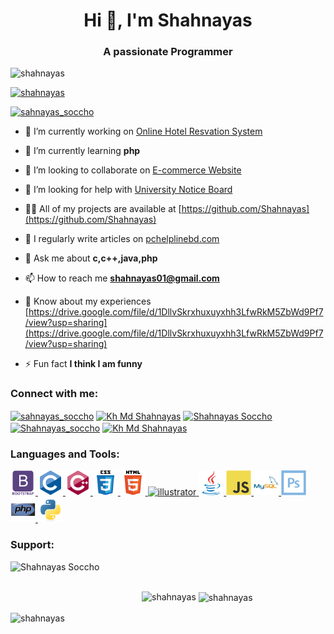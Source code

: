 

<h1 align="center">Hi 👋, I'm Shahnayas</h1>
<h3 align="center">A passionate Programmer</h3>

<p align="left"> <img src="https://komarev.com/ghpvc/?username=shahnayas&label=Profile%20views&color=0e75b6&style=flat" alt="shahnayas" /> </p>

<p align="left"> <a href="https://github.com/ryo-ma/github-profile-trophy"><img src="https://github-profile-trophy.vercel.app/?username=shahnayas" alt="shahnayas" /></a> </p>

<p align="left"> <a href="https://twitter.com/sahnayas_soccho" target="blank"><img src="https://img.shields.io/twitter/follow/sahnayas_soccho?logo=twitter&style=for-the-badge" alt="sahnayas_soccho" /></a> </p>

- 🔭 I’m currently working on [Online Hotel Resvation System](https://github.com/Shahnayas/CSE-0318-Project-Propsal-Presentation-Report)

- 🌱 I’m currently learning **php**

- 👯 I’m looking to collaborate on [E-commerce Website](https://github.com/Shahnayas)

- 🤝 I’m looking for help with [University Notice Board](https://github.com/Shahnayas)

- 👨‍💻 All of my projects are available at [https://github.com/Shahnayas](https://github.com/Shahnayas)

- 📝 I regularly write articles on [pchelplinebd.com](pchelplinebd.com)

- 💬 Ask me about **c,c++,java,php**

- 📫 How to reach me **shahnayas01@gmail.com**

- 📄 Know about my experiences [https://drive.google.com/file/d/1DllvSkrxhuxuyxhh3LfwRkM5ZbWd9Pf7/view?usp=sharing](https://drive.google.com/file/d/1DllvSkrxhuxuyxhh3LfwRkM5ZbWd9Pf7/view?usp=sharing)

- ⚡ Fun fact **I think I am funny**

<h3 align="left">Connect with me:</h3>
<p align="left">
<a href="https://twitter.com/sahnayas_soccho" target="blank"><img align="center" src="https://raw.githubusercontent.com/rahuldkjain/github-profile-readme-generator/master/src/images/icons/Social/twitter.svg" alt="sahnayas_soccho" height="30" width="40" /></a>
<a href="https://www.linkedin.com/in/kh-md-shahnsyas-0249981b1/?fbclid=IwAR2B7pm7Tra23y4W32dQCchrdHnVHpKe1g4EVqt3GPstlgmQ3Ypoid6u8wI" target="blank"><img align="center" src="https://raw.githubusercontent.com/rahuldkjain/github-profile-readme-generator/master/src/images/icons/Social/linked-in-alt.svg" alt="Kh Md Shahnayas" height="30" width="40" /></a>
<a href="https://www.facebook.com/shahanayas.soccho/" target="blank"><img align="center" src="https://raw.githubusercontent.com/rahuldkjain/github-profile-readme-generator/master/src/images/icons/Social/facebook.svg" alt="Shahnayas Soccho" height="30" width="40" /></a>
<a href="https://instagram.com/Shahnayas_soccho" target="blank"><img align="center" src="https://raw.githubusercontent.com/rahuldkjain/github-profile-readme-generator/master/src/images/icons/Social/instagram.svg" alt="Shahnayas_soccho" height="30" width="40" /></a>
<a href="https://www.youtube.com/channel/UCi3j7jrf_eBo4MsGnOig8pA" target="blank"><img align="center" src="https://raw.githubusercontent.com/rahuldkjain/github-profile-readme-generator/master/src/images/icons/Social/youtube.svg" alt="Kh Md Shahnayas" height="30" width="40" /></a>
</p>

<h3 align="left">Languages and Tools:</h3>
<p align="left"> <a href="https://getbootstrap.com" target="_blank"> <img src="https://raw.githubusercontent.com/devicons/devicon/master/icons/bootstrap/bootstrap-plain-wordmark.svg" alt="bootstrap" width="40" height="40"/> </a> <a href="https://www.cprogramming.com/" target="_blank"> <img src="https://raw.githubusercontent.com/devicons/devicon/master/icons/c/c-original.svg" alt="c" width="40" height="40"/> </a> <a href="https://www.w3schools.com/cpp/" target="_blank"> <img src="https://raw.githubusercontent.com/devicons/devicon/master/icons/cplusplus/cplusplus-original.svg" alt="cplusplus" width="40" height="40"/> </a> <a href="https://www.w3schools.com/css/" target="_blank"> <img src="https://raw.githubusercontent.com/devicons/devicon/master/icons/css3/css3-original-wordmark.svg" alt="css3" width="40" height="40"/> </a> <a href="https://www.w3.org/html/" target="_blank"> <img src="https://raw.githubusercontent.com/devicons/devicon/master/icons/html5/html5-original-wordmark.svg" alt="html5" width="40" height="40"/> </a> <a href="https://www.adobe.com/in/products/illustrator.html" target="_blank"> <img src="https://www.vectorlogo.zone/logos/adobe_illustrator/adobe_illustrator-icon.svg" alt="illustrator" width="40" height="40"/> </a> <a href="https://www.java.com" target="_blank"> <img src="https://raw.githubusercontent.com/devicons/devicon/master/icons/java/java-original.svg" alt="java" width="40" height="40"/> </a> <a href="https://developer.mozilla.org/en-US/docs/Web/JavaScript" target="_blank"> <img src="https://raw.githubusercontent.com/devicons/devicon/master/icons/javascript/javascript-original.svg" alt="javascript" width="40" height="40"/> </a> <a href="https://www.mysql.com/" target="_blank"> <img src="https://raw.githubusercontent.com/devicons/devicon/master/icons/mysql/mysql-original-wordmark.svg" alt="mysql" width="40" height="40"/> </a> <a href="https://www.photoshop.com/en" target="_blank"> <img src="https://raw.githubusercontent.com/devicons/devicon/master/icons/photoshop/photoshop-line.svg" alt="photoshop" width="40" height="40"/> </a> <a href="https://www.php.net" target="_blank"> <img src="https://raw.githubusercontent.com/devicons/devicon/master/icons/php/php-original.svg" alt="php" width="40" height="40"/> </a> <a href="https://www.python.org" target="_blank"> <img src="https://raw.githubusercontent.com/devicons/devicon/master/icons/python/python-original.svg" alt="python" width="40" height="40"/> </a> </p>

<h3 align="left">Support:</h3>
<p><a href="https://www.buymeacoffee.com/Shahnayas Soccho"> <img align="left" src="https://cdn.buymeacoffee.com/buttons/v2/default-yellow.png" height="50" width="210" alt="Shahnayas Soccho" /></a></p><br><br>

<p><img align="left" src="https://github-readme-stats.vercel.app/api/top-langs?username=shahnayas&show_icons=true&locale=en&layout=compact" alt="shahnayas" /></p>

<p>&nbsp;<img align="center" src="https://github-readme-stats.vercel.app/api?username=shahnayas&show_icons=true&locale=en" alt="shahnayas" /></p>

<p><img align="center" src="https://github-readme-streak-stats.herokuapp.com/?user=shahnayas&" alt="shahnayas" /></p>
